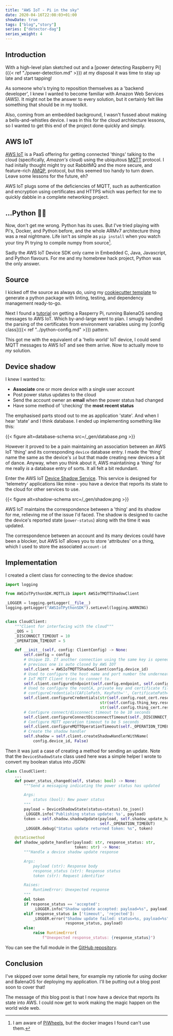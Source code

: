 ```yaml
---
title: "AWS IoT - Pi in the sky"
date: 2020-04-16T22:08:03+01:00
showDate: true
tags: ["blog","story"]
series: ["detector-dag"]
series_weight: 4
---
```


## Introduction

With a high-level plan sketched out and a
[power detecting Raspberry Pi]({{< ref "./power-detection.md" >}})
at my disposal it was time to stay up late and start tapping!

As someone who's trying to reposition themselves as a 'backend developer', I knew I wanted to
become familiar with Amazon Web Services (AWS). It might not be the answer to every solution, but it
certainly felt like something that should be in my toolkit.

Also, coming from an embedded background, I wasn't fussed about making a bells-and-whistles device.
I was in this for the cloud architecture lessons, so I wanted to get this end of the project done quickly
and simply.

## AWS IoT

[AWS IoT](https://aws.amazon.com/iot/) is a PaaS offering for getting connected 'things' talking to
the cloud (specifically, _Amazon's_ cloud) using the ubiquitous [MQTT](https://mqtt.org/) protocol.
I had initally thought might try out RabbitMQ and the more secure, and feature-rich [AMQP](https://www.amqp.org/),
protocol, but this seemed too handy to turn down. Leave some lessons for the future, eh?

AWS IoT plugs some of the deficiencies of MQTT, such as authentication and encryption using certificates
and HTTPS which was perfect for me to quickly dabble in a complete networking project.

## ...Python 🤦‍♀️

Now, don't get me wrong. Python has its uses. But I've tried playing with Pi's, Docker, and Python
before, and the whole ARMv7 architecture thing was a real nightmare. Life isn't as simple as `pip install`
when you watch your tiny Pi trying to compile numpy from source[^2].

Sadly the AWS IoT Device SDK only came in Embedded C, Java, Javascript, and Python flavours. For me
and my homebrew hack project, Python was the only answer.

[^1]: Not that my simplistic use case had any call for this
[^2]: I am aware of [PiWheels](https://www.piwheels.org/), but the docker images I found can't use them.

## Source

I kicked off the source as always do, using my [cookiecutter template](https://github.com/briggySmalls/cookiecutter-pypackage)
to generate a python package with linting, testing, and dependency management ready-to-go.

Next I found a [tutorial][balena-pi-iot] on getting a Rasperry Pi, running BalenaOS sending messages
to AWS IoT. Which by-and-large went to plan. I smugly handled the parsing of the certificates from environment
variables using my [config class]({{< ref "../python-config.md" >}}) pattern.

This got me with the equivalent of a 'hello world' IoT device, I could send MQTT messages to AWS IoT
and see them arrive. Now to actually move to _my_ solution.

[balena-pi-iot]: https://www.balena.io/blog/use-a-raspberry-pi-to-communicate-with-amazon-aws-iot/

## Device shadow

I knew I wanted to:

- __Associate__ one or more device with a single user account
- Post power status updates to the cloud
- Send the account owner an __email__ when the power status had changed
- Have some method of 'checking' the __most recent status__

The emphasised parts stood out to me as application 'state'. And when I hear 'state' and I think database.
I ended up implementing something like this:

{{< figure alt=database-schema src=/_gen/database.png >}}

However it proved to be a pain maintaining an association between an AWS IoT 'thing' and its corresponding
`device` database entry. I made the 'thing' name the same as the device's `id` but that made creating
new devices a bit of dance. Anyway, when you think about it, AWS maintatining a 'thing' for me really
_is_ a database entry of sorts. It all felt a bit redundant.

Enter the AWS IoT [Device Shadow Service]. This service is designed for 'telemetry' applications like
mine - you have a device that reports its state to the cloud for other services to use.

[Device Shadow Service]: https://docs.aws.amazon.com/iot/latest/developerguide/iot-device-shadows.html

{{< figure alt=shadow-schema src=/_gen/shadow.png >}}

AWS IoT maintains the correspondence between a 'thing' and its shadow for me, relieving me of the issue
I'd faced. The shadow is designed to cache the device's reported state (`power-status`) along with the
time it was updated.

The correspondence between an account and its many devices could have been a blocker, but AWS IoT allows
you to store 'attributes' on a thing, which I used to store the associated `account-id`

## Implementation

I created a client class for connecting to the device shadow:

```python
import logging

from AWSIoTPythonSDK.MQTTLib import AWSIoTMQTTShadowClient

_LOGGER = logging.getLogger(__file__)
logging.getLogger("AWSIoTPythonSDK").setLevel(logging.WARNING)


class CloudClient:
    """Client for interfacing with the cloud"""
    _QOS = 1
    _DISCONNECT_TIMEOUT = 10
    _OPERATION_TIMEOUT = 5

    def __init__(self, config: ClientConfig) -> None:
        self.config = config
        # Unique ID. If another connection using the same key is opened the
        # previous one is auto closed by AWS IOT
        self.client = AWSIoTMQTTShadowClient(config.device_id)
        # Used to configure the host name and port number the underneath AWS
        # IoT MQTT Client tries to connect to.
        self.client.configureEndpoint(self.config.endpoint, self.config.port)
        # Used to configure the rootCA, private key and certificate files.
        # configureCredentials(CAFilePath, KeyPath='', CertificatePath='')
        self.client.configureCredentials(str(self.config.root_cert.resolve()),
                                         str(self.config.thing_key.resolve()),
                                         str(self.config.thing_cert.resolve()))
        # Configure connect/disconnect timeout to be 10 seconds
        self.client.configureConnectDisconnectTimeout(self._DISCONNECT_TIMEOUT)
        # Configure MQTT operation timeout to be 5 seconds
        self.client.configureMQTTOperationTimeout(self._OPERATION_TIMEOUT)
        # Create the shadow handler
        self.shadow = self.client.createShadowHandlerWithName(
            config.device_id, False)
```

Then it was just a case of creating a method for sending an update. Note that the `DeviceShadowState`
class used here was a simple helper I wrote to convert my boolean status into JSON:

```python
class CloudClient:
    ...
    def power_status_changed(self, status: bool) -> None:
        """Send a messaging indicating the power status has updated

        Args:
            status (bool): New power status
        """
        payload = DeviceShadowState(status=status).to_json()
        _LOGGER.info('Publishing status update: %s', payload)
        token = self.shadow.shadowUpdate(payload, self.shadow_update_handler,
                                         self._OPERATION_TIMEOUT)
        _LOGGER.debug("Status update returned token: %s", token)

    @staticmethod
    def shadow_update_handler(payload: str, response_status: str,
                              token: str) -> None:
        """Handle a device shadow update response

        Args:
            payload (str): Response body
            response_status (str): Response status
            token (str): Request identifier

        Raises:
            RuntimeError: Unexpected response
        """
        del token
        if response_status == 'accepted':
            _LOGGER.info("Shadow update accepted: payload=%s", payload)
        elif response_status in ['timeout', 'rejected']:
            _LOGGER.error("Shadow update failed: status=%s, payload=%s",
                          response_status, payload)
        else:
            raise RuntimeError(
                f"Unexpected response_status: {response_status}")

```

You can see the full module in the [GitHub repository][aws-client-github].

## Conclusion

I've skipped over some detail here, for example my rationle for using docker and BalenaOS for deploying
my application. I'll be putting out a blog post soon to cover that!

The message of _this_ blog post is that I now have a device that reports its state into AWS. I could
now get to work making the magic happen on the world wide web.

[aws-client-github]: https://github.com/briggySmalls/detectordag/blob/26c629400ce043243ee235bd0241eeb69b4bccab/edge/edge/aws.py
